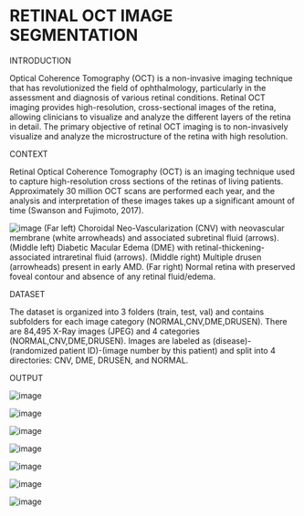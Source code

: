 # RETINAL OCT IMAGE SEGMENTATION

INTRODUCTION

Optical Coherence Tomography (OCT) is a non-invasive imaging technique that has revolutionized the field of ophthalmology, particularly in the assessment and diagnosis of various retinal conditions. Retinal OCT imaging provides high-resolution, cross-sectional images of the retina, allowing clinicians to visualize and analyze the different layers of the retina in detail.
The primary objective of retinal OCT imaging is to non-invasively visualize and analyze the microstructure of the retina with high resolution. 

CONTEXT

Retinal Optical Coherence Tomography (OCT) is an imaging technique used to capture high-resolution cross sections of the retinas of living patients. Approximately 30 million OCT scans are performed each year, and the analysis and interpretation of these images takes up a significant amount of time (Swanson and Fujimoto, 2017).

![image](https://github.com/DaffneyChristina/Retinal-OCT-image-classification/assets/107945264/4addf721-f345-43e2-a96a-09fb14befb56)
(Far left) Choroidal Neo-Vascularization (CNV) with neovascular membrane (white arrowheads) and associated subretinal fluid (arrows). (Middle left) Diabetic Macular Edema (DME) with retinal-thickening-associated intraretinal fluid (arrows). (Middle right) Multiple drusen (arrowheads) present in early AMD. (Far right) Normal retina with preserved foveal contour and absence of any retinal fluid/edema.

DATASET

The dataset is organized into 3 folders (train, test, val) and contains subfolders for each image category (NORMAL,CNV,DME,DRUSEN). There are 84,495 X-Ray images (JPEG) and 4 categories (NORMAL,CNV,DME,DRUSEN).
Images are labeled as (disease)-(randomized patient ID)-(image number by this patient) and split into 4 directories: CNV, DME, DRUSEN, and NORMAL.

OUTPUT

![image](https://github.com/DaffneyChristina/Retinal-OCT-image-classification/assets/107945264/97819c30-55a6-42bc-88c4-399c5e24ef61)

![image](https://github.com/DaffneyChristina/Retinal-OCT-image-classification/assets/107945264/b8b4ab6d-92ff-483c-8da9-0f68a5cc9ad2)

![image](https://github.com/DaffneyChristina/Retinal-OCT-image-classification/assets/107945264/00b78566-8521-439c-a1f5-b07eae59c6cd)

![image](https://github.com/DaffneyChristina/Retinal-OCT-image-classification/assets/107945264/be3b194c-6997-4f60-8c23-c26e59131bb2)

![image](https://github.com/DaffneyChristina/Retinal-OCT-image-classification/assets/107945264/17daf0f8-8823-4758-87e5-1413f3eb9272)

![image](https://github.com/DaffneyChristina/Retinal-OCT-image-classification/assets/107945264/b55d6a79-617b-4e38-9803-6ba10a5b3cd9)

![image](https://github.com/DaffneyChristina/Retinal-OCT-image-classification/assets/107945264/7d4c3c6e-49b3-4618-ba65-23c74fadbf03)













